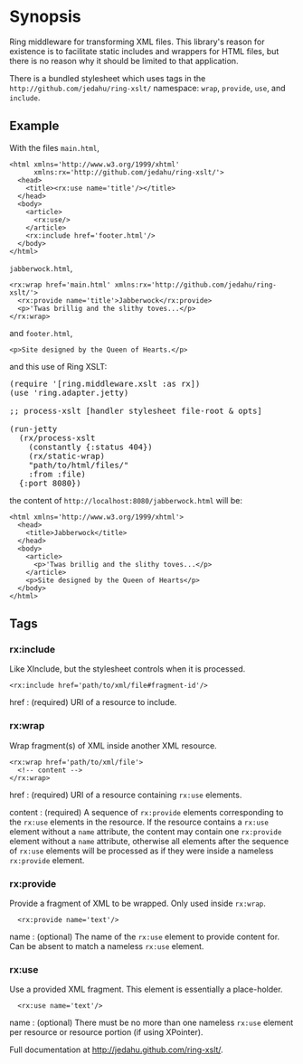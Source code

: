 # Synopsis

Ring middleware for transforming XML files. This library's reason for
existence is to facilitate static includes and wrappers for HTML files, but
there is no reason why it should be limited to that application.

There is a bundled stylesheet which uses tags in the
`http://github.com/jedahu/ring-xslt/` namespace: `wrap`, `provide`, `use`, and
`include`.

## Example

With the files `main.html`,

~~~~
<html xmlns='http://www.w3.org/1999/xhtml'
      xmlns:rx='http://github.com/jedahu/ring-xslt/'>
  <head>
    <title><rx:use name='title'/></title>
  </head>
  <body>
    <article>
      <rx:use/>
    </article>
    <rx:include href='footer.html'/>
  </body>
</html>
~~~~

`jabberwock.html`,

~~~~
<rx:wrap href='main.html' xmlns:rx='http://github.com/jedahu/ring-xslt/'>
  <rx:provide name='title'>Jabberwock</rx:provide>
  <p>'Twas brillig and the slithy toves...</p>
</rx:wrap>
~~~~

and `footer.html`,

~~~~
<p>Site designed by the Queen of Hearts.</p>
~~~~

and this use of Ring XSLT:

<pre class='brush: clojure'>
(require '[ring.middleware.xslt :as rx])
(use 'ring.adapter.jetty)

;; process-xslt [handler stylesheet file-root & opts]

(run-jetty
  (rx/process-xslt
    (constantly {:status 404})
    (rx/static-wrap)
    "path/to/html/files/"
    :from :file)
  {:port 8080})
</pre>

the content of `http://localhost:8080/jabberwock.html` will be:

~~~~
<html xmlns='http://www.w3.org/1999/xhtml'>
  <head>
    <title>Jabberwock</title>
  </head>
  <body>
    <article>
      <p>'Twas brillig and the slithy toves...</p>
    </article>
    <p>Site designed by the Queen of Hearts</p>
  </body>
</html>
~~~~

## Tags

### rx:include

Like XInclude, but the stylesheet controls when it is processed.

~~~~
<rx:include href='path/to/xml/file#fragment-id'/>
~~~~

href
: (required) URI of a resource to include.

### rx:wrap

Wrap fragment(s) of XML inside another XML resource.

~~~~
<rx:wrap href='path/to/xml/file'>
  <!-- content -->
</rx:wrap>
~~~~

href
:  (required) URI of a resource containing `rx:use` elements.

content
:  (required) A sequence of `rx:provide` elements corresponding to the
   `rx:use` elements in the resource. If the resource contains a `rx:use`
   element without a `name` attribute, the content may contain one
   `rx:provide` element without a `name` attribute, otherwise all elements
   after the sequence of `rx:use` elements will be processed as if they were
   inside a nameless `rx:provide` element.

### rx:provide

Provide a fragment of XML to be wrapped. Only used inside `rx:wrap`.

~~~~
  <rx:provide name='text'/>
~~~~

name
:  (optional) The name of the `rx:use` element to provide content for. Can
   be absent to match a nameless `rx:use` element.

### rx:use

Use a provided XML fragment. This element is essentially a place-holder.

~~~~
  <rx:use name='text'/>
~~~~

name
:  (optional) There must be no more than one nameless `rx:use` element per
   resource or resource portion (if using XPointer).

Full documentation at <http://jedahu.github.com/ring-xslt/>.
